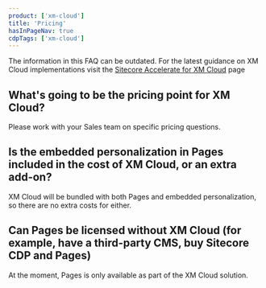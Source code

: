 ```yaml
---
product: ['xm-cloud']
title: 'Pricing'
hasInPageNav: true
cdpTags: ['xm-cloud']
---
```


<Alert status="info">
  <AlertIcon />
    The information in this FAQ can be outdated. For the latest guidance on XM Cloud implementations visit the <a href="/learn/accelerate/xm-cloud">Sitecore Accelerate for XM Cloud</a> page
</Alert>

## What's going to be the pricing point for XM Cloud?

Please work with your Sales team on specific pricing questions.

## Is the embedded personalization in Pages included in the cost of XM Cloud, or an extra add-on?

XM Cloud will be bundled with both Pages and embedded personalization, so there are no extra costs for either.

## Can Pages be licensed without XM Cloud (for example, have a third-party CMS, buy Sitecore CDP and Pages)

At the moment, Pages is only available as part of the XM Cloud solution.
